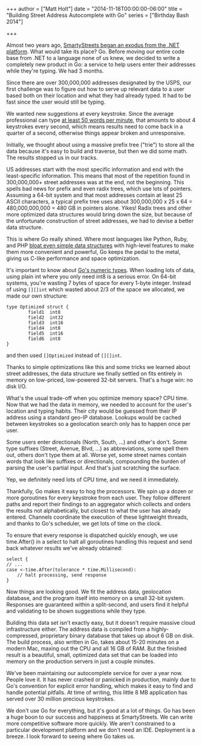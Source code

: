 +++
author = ["Matt Holt"]
date = "2014-11-18T00:00:00-06:00"
title = "Building Street Address Autocomplete with Go"
series = ["Birthday Bash 2014"]

+++

Almost two years ago, [SmartyStreets began an exodus from the .NET platform](http://blog.jonathanoliver.com/why-i-left-dot-net/). What would take its place? Go. Before moving our entire code base from .NET to a language none of us knew, we decided to write a completely new product in Go: a service to help users enter their addresses while they're typing. We had 3 months.

Since there are over 300,000,000 addresses designated by the USPS, our first challenge was to figure out how to serve up relevant data to a user based both on their location and what they had already typed. It had to be fast since the user would still be typing.

We wanted new suggestions at every keystroke. Since the average professional can type [at least 50 words per minute](http://en.wikipedia.org/wiki/Words_per_minute), that amounts to about 4 keystrokes every second, which means results need to come back in a quarter of a second, otherwise things appear broken and unresponsive.

Initially, we thought about using a massive prefix tree ("trie") to store all the data because it's easy to build and traverse, but then we did some math. The results stopped us in our tracks.

US addresses start with the most specific information and end with the least-specific information. This means that most of the repetition found in 300,000,000+ street addresses was at the end, not the beginning. This spells bad news for prefix and even radix trees, which use lots of pointers. Assuming a 64-bit system and that most addresses contain at least 25 ASCII characters, a typical prefix tree uses about 300,000,000 x 25 x 64 = 480,000,000,000 = 480 GB in pointers alone. Yikes! Radix trees and other more optimized data structures would bring down the size, but because of the unfortunate construction of street addresses, we had to devise a better data structure.

This is where Go really shined. Where most languages like Python, Ruby, and PHP [bloat even simple data structures](http://nikic.github.io/2011/12/12/How-big-are-PHP-arrays-really-Hint-BIG.html) with high-level features to make them more convenient and powerful, Go keeps the pedal to the metal, giving us C-like performance and space optimization.

It's important to know about [Go's numeric types](https://golang.org/ref/spec#Numeric_types). When loading lots of data, using plain int where you only need int8 is a serious error. On 64-bit systems, you're wasting 7 bytes of space for every 1-byte integer. Instead of using `[][]int` which wasted about 2/3 of the space we allocated, we made our own structure:

    type Optimized struct {
            field1  int8
            field2  int32
            field3  int16
            field4  int8
            field5  int16
            field6  int8
    }

and then used `[]Optimized` instead of `[][]int`.

Thanks to simple optimizations like this and some tricks we learned about street addresses, the data structure we finally settled on fits entirely in memory on low-priced, low-powered 32-bit servers. That's a huge win: no disk I/O.

What's the usual trade-off when you optimize memory space? CPU time. Now that we had the data in memory, we needed to account for the user's location and typing habits. Their city would be guessed from their IP address using a standard geo-IP database. Lookups would be cached between keystrokes so a geolocation search only has to happen once per user.

Some users enter directionals (North, South, ...) and other's don't. Some type suffixes (Street, Avenue, Blvd, ...) as abbreviations, some spell them out, others don't type them at all. Worse yet, some street names contain words that look like suffixes or directionals, compounding the burden of parsing the user's partial input. And that's just scratching the surface.

Yep, we definitely need lots of CPU time, and we need it immediately.

Thankfully, Go makes it easy to hog the processors. We spin up a dozen or more goroutines for every keystroke from each user. They follow different paths and report their findings to an aggregator which collects and orders the results not alphabetically, but closest to what the user has already entered. Channels coordinate the execution of these lightweight threads, and thanks to Go's scheduler, we get lots of time on the clock.

To ensure that every response is dispatched quickly enough, we use time.After() in a select to halt all goroutines handling this request and send back whatever results we've already obtained:

    select {
    // ...
    case <-time.After(tolerance * time.Millisecond):
        // halt processing, send response
    }

Now things are looking good. We fit the address data, geolocation database, and the program itself into memory on a small 32-bit system. Responses are guaranteed within a split-second, and users find it helpful and validating to be shown suggestions while they type.

Building this data set isn't exactly easy, but it doesn't require massive cloud infrastructure either. The address data is compiled from a highly-compressed, proprietary binary database that takes up about 6 GB on disk. The build process, also written in Go, takes about 15-20 minutes on a modern Mac, maxing out the CPU and all 16 GB of RAM. But the finished result is a beautiful, small, optimized data set that can be loaded into memory on the production servers in just a couple minutes.

We've been maintaining our autocomplete service for over a year now. People love it. It has never crashed or panicked in production, mainly due to Go's convention for explicit error handling, which makes it easy to find and handle potential pitfalls. At time of writing, this little 8 MB application has served over 30 million precious keystrokes.

We don't use Go for everything, but it's good at a lot of things. Go has been a huge boon to our success and happiness at SmartyStreets. We can write more competitive software more quickly. We aren't constrained to a particular development platform and we don't need an IDE. Deployment is a breeze. I look forward to seeing where Go takes us.
